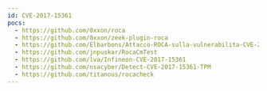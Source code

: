 ```yaml
---
id: CVE-2017-15361
pocs:
  - https://github.com/0xxon/roca
  - https://github.com/0xxon/zeek-plugin-roca
  - https://github.com/Elbarbons/Attacco-ROCA-sulla-vulnerabilita-CVE-2017-15361
  - https://github.com/jnpuskar/RocaCmTest
  - https://github.com/lva/Infineon-CVE-2017-15361
  - https://github.com/nsacyber/Detect-CVE-2017-15361-TPM
  - https://github.com/titanous/rocacheck
---
```

